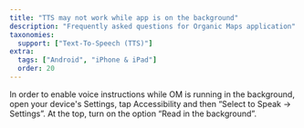 ```yaml
---
title: "TTS may not work while app is on the background"
description: "Frequently asked questions for Organic Maps application"
taxonomies:
  support: ["Text-To-Speech (TTS)"]
extra:
  tags: ["Android", "iPhone & iPad"]
  order: 20
---
```


In order to enable voice instructions while OM is running in the background, open your device's Settings, tap Accessibility and then “Select to Speak -> Settings”. At the top, turn on the option “Read in the background”.
